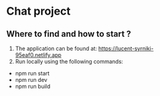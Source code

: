 # Chat project

## Where to find and how to start ?

 1. The application can be found at:  https://lucent-syrniki-95eaf0.netlify.app
 2. Run locally using the following commands:
 - npm run start
 - npm run dev
 - npm run build
